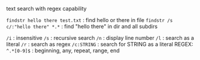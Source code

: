 text search with regex capability

`findstr hello there test.txt` : find hello or there in file
`findstr /s c/:"hello there" *.*` : find "hello there" in dir and all subdirs

`/i` : insensitive
`/s` : recursive search
`/n` : display line number
`/l` : search as a literal
`/r` : search as regex
`/c:STRING` : search for STRING as a literal
REGEX:
	`^.*[0-9]$` : beginning, any, repeat, range, end
	